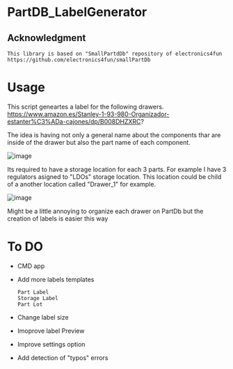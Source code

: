 # PartDB_LabelGenerator
 
## Acknowledgment
    
    This library is based on "SmallPartdDb" repository of electronics4fun 
    https://github.com/electronics4fun/smallPartDb
    
# Usage

This script geneartes a label for the following drawers. 
https://www.amazon.es/Stanley-1-93-980-Organizador-estanter%C3%ADa-cajones/dp/B008DHZXRC?

The idea is having not only a general name about the components thar are inside of the drawer but also the part name of each component.

   ![image](https://github.com/user-attachments/assets/ae0be6b7-3961-4391-98ee-4140bb0079b5)

Its required to have a storage location for each 3 parts. For example  I have 3 regulators asigned to  "LDOs" storage location.
This location could be child of a another location called "Drawer_1" for example. 


![image](https://github.com/user-attachments/assets/502648b0-5457-4c29-a34e-b4ffaa54dc85)


Might be a little annoying to organize  each drawer on PartDb but the creation of labels is easier this way

    
# To DO
 - CMD app
 - Add more labels templates
   
       Part Label
       Storage Label
       Part Lot
  
 - Change label size
 - Imoprove label Preview
 - Improve settings option
 - Add detection of "typos" errors
   
